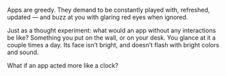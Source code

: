 

Apps are greedy. They demand to be constantly played with, refreshed, updated — and buzz at you with glaring
red eyes when ignored.

Just as a thought experiment: what would an app without any interactions be like? Something you put on the
wall, or on your desk. You glance at it a couple times a day. Its face isn’t bright, and doesn’t flash
with bright colors and sound.

What if an app acted more like a clock?